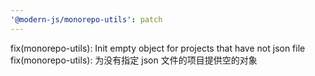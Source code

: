 ```yaml
---
'@modern-js/monorepo-utils': patch
---
```


fix(monorepo-utils): Init empty object for projects that have not json file
fix(monorepo-utils): 为没有指定 json 文件的项目提供空的对象
